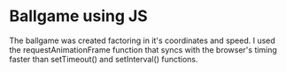 # Ballgame using JS
The ballgame was created factoring in it's coordinates and speed.
I used the requestAnimationFrame function that syncs with the browser's timing faster than setTimeout() and setInterval() functions.
